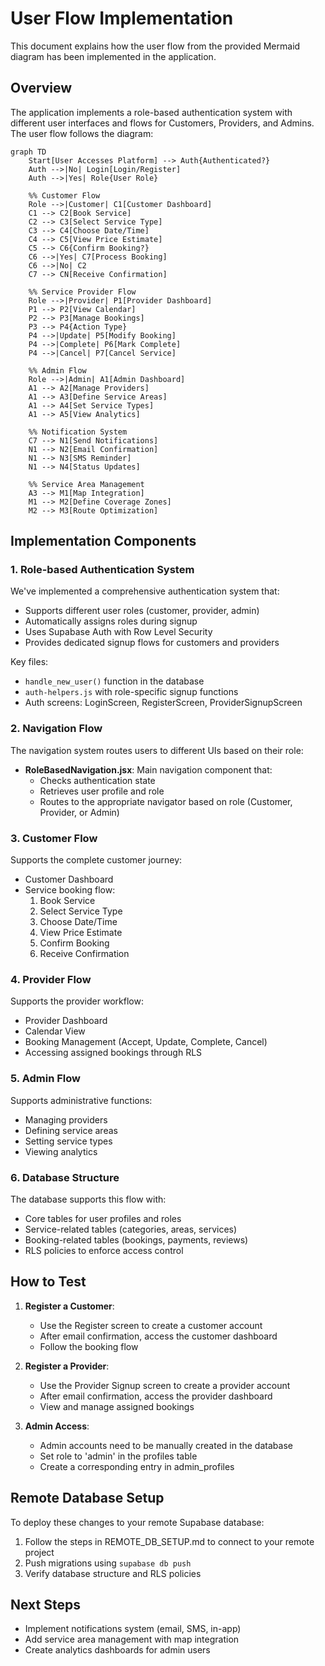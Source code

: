 # User Flow Implementation

This document explains how the user flow from the provided Mermaid diagram has been implemented in the application.

## Overview

The application implements a role-based authentication system with different user interfaces and flows for Customers, Providers, and Admins. The user flow follows the diagram:

```mermaid
graph TD
    Start[User Accesses Platform] --> Auth{Authenticated?}
    Auth -->|No| Login[Login/Register]
    Auth -->|Yes| Role{User Role}

    %% Customer Flow
    Role -->|Customer| C1[Customer Dashboard]
    C1 --> C2[Book Service]
    C2 --> C3[Select Service Type]
    C3 --> C4[Choose Date/Time]
    C4 --> C5[View Price Estimate]
    C5 --> C6{Confirm Booking?}
    C6 -->|Yes| C7[Process Booking]
    C6 -->|No| C2
    C7 --> CN[Receive Confirmation]

    %% Service Provider Flow
    Role -->|Provider| P1[Provider Dashboard]
    P1 --> P2[View Calendar]
    P2 --> P3[Manage Bookings]
    P3 --> P4{Action Type}
    P4 -->|Update| P5[Modify Booking]
    P4 -->|Complete| P6[Mark Complete]
    P4 -->|Cancel| P7[Cancel Service]

    %% Admin Flow
    Role -->|Admin| A1[Admin Dashboard]
    A1 --> A2[Manage Providers]
    A1 --> A3[Define Service Areas]
    A1 --> A4[Set Service Types]
    A1 --> A5[View Analytics]

    %% Notification System
    C7 --> N1[Send Notifications]
    N1 --> N2[Email Confirmation]
    N1 --> N3[SMS Reminder]
    N1 --> N4[Status Updates]

    %% Service Area Management
    A3 --> M1[Map Integration]
    M1 --> M2[Define Coverage Zones]
    M2 --> M3[Route Optimization]
```

## Implementation Components

### 1. Role-based Authentication System

We've implemented a comprehensive authentication system that:

- Supports different user roles (customer, provider, admin)
- Automatically assigns roles during signup
- Uses Supabase Auth with Row Level Security
- Provides dedicated signup flows for customers and providers

Key files:

- `handle_new_user()` function in the database
- `auth-helpers.js` with role-specific signup functions
- Auth screens: LoginScreen, RegisterScreen, ProviderSignupScreen

### 2. Navigation Flow

The navigation system routes users to different UIs based on their role:

- **RoleBasedNavigation.jsx**: Main navigation component that:
  - Checks authentication state
  - Retrieves user profile and role
  - Routes to the appropriate navigator based on role (Customer, Provider, or Admin)

### 3. Customer Flow

Supports the complete customer journey:

- Customer Dashboard
- Service booking flow:
  1. Book Service
  2. Select Service Type
  3. Choose Date/Time
  4. View Price Estimate
  5. Confirm Booking
  6. Receive Confirmation

### 4. Provider Flow

Supports the provider workflow:

- Provider Dashboard
- Calendar View
- Booking Management (Accept, Update, Complete, Cancel)
- Accessing assigned bookings through RLS

### 5. Admin Flow

Supports administrative functions:

- Managing providers
- Defining service areas
- Setting service types
- Viewing analytics

### 6. Database Structure

The database supports this flow with:

- Core tables for user profiles and roles
- Service-related tables (categories, areas, services)
- Booking-related tables (bookings, payments, reviews)
- RLS policies to enforce access control

## How to Test

1. **Register a Customer**:

   - Use the Register screen to create a customer account
   - After email confirmation, access the customer dashboard
   - Follow the booking flow

2. **Register a Provider**:

   - Use the Provider Signup screen to create a provider account
   - After email confirmation, access the provider dashboard
   - View and manage assigned bookings

3. **Admin Access**:
   - Admin accounts need to be manually created in the database
   - Set role to 'admin' in the profiles table
   - Create a corresponding entry in admin_profiles

## Remote Database Setup

To deploy these changes to your remote Supabase database:

1. Follow the steps in REMOTE_DB_SETUP.md to connect to your remote project
2. Push migrations using `supabase db push`
3. Verify database structure and RLS policies

## Next Steps

- Implement notifications system (email, SMS, in-app)
- Add service area management with map integration
- Create analytics dashboards for admin users
